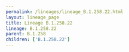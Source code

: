 ```yaml
---
permalink: /lineages/lineage_B.1.258.22.html
layout: lineage_page
title: Lineage B.1.258.22
lineage: B.1.258.22
parent: B.1.258
children: ['B.1.258.22']
---
```

